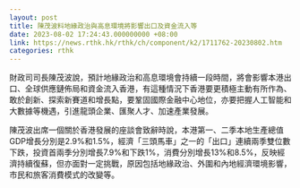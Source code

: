 ```yaml
---
layout: post
title: 陳茂波料地緣政治與高息環境將影響出口及資金流入等
date: 2023-08-02 17:24:43.000000000 +08:00
link: https://news.rthk.hk/rthk/ch/component/k2/1711762-20230802.htm
categories: rthk
---
```


財政司司長陳茂波說，預計地緣政治和高息環境會持續一段時間，將會影響本港出口、全球供應鏈佈局和資金流入香港，有這種情況下香港要更積極主動有所作為、敢於創新、探索新賽道和增長點，要鞏固國際金融中心地位，亦要把握人工智能和大數據等機遇，引進龍頭企業、匯聚人才、加速產業發展。 

陳茂波出席一個關於香港發展的座談會致辭時說，本港第一、二季本地生產總值GDP增長分別是2.9%和1.5%，經濟「三頭馬車」之一的「出口」連續兩季雙位數下跌，投資首兩季分別增長7.9%和下跌1%，消費分別增長13%和8.5%，反映經濟持續復蘇，但亦面對一定挑戰，原因包括地緣政治、外圍和內地經濟環境影響，市民和旅客消費模式的改變等。
